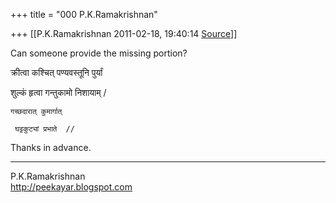 +++
title = "000 P.K.Ramakrishnan"

+++
[[P.K.Ramakrishnan	2011-02-18, 19:40:14 [Source](https://groups.google.com/g/samskrita/c/gJJQ8ZQ7HwM)]]



Can someone provide the missing portion?

  

  

क्रीत्वा कश्चित् पण्यवस्तूनि पुर्यां

शुल्कं हृत्वा गन्तुकामो निशायाम् /

    गच्छदारात् कुमार्गात्

     घट्टकुट्यां प्रभाते  //

  

  

Thanks in advance.  


-----------------------------------  
P.K.Ramakrishnan  
<http://peekayar.blogspot.com>

  

  

